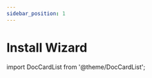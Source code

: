 ```yaml
---
sidebar_position: 1
---
```


# Install Wizard

import DocCardList from '@theme/DocCardList';

<DocCardList />